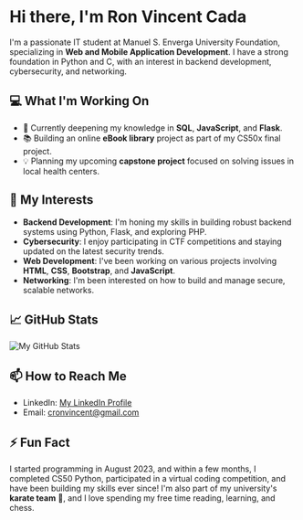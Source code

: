 # Hi there, I'm Ron Vincent Cada

I'm a passionate IT student at Manuel S. Enverga University Foundation, specializing in **Web and Mobile Application Development**. I have a strong foundation in Python and C, with an interest in backend development, cybersecurity, and networking. 

## 💻 What I'm Working On

- 🌱 Currently deepening my knowledge in **SQL**, **JavaScript**, and **Flask**.
- 📚 Building an online **eBook library** project as part of my CS50x final project.
- 💡 Planning my upcoming **capstone project** focused on solving issues in local health centers.

## 🌟 My Interests

- **Backend Development**: I'm honing my skills in building robust backend systems using Python, Flask, and exploring PHP.
- **Cybersecurity**: I enjoy participating in CTF competitions and staying updated on the latest security trends.
- **Web Development**: I've been working on various projects involving **HTML**, **CSS**, **Bootstrap**, and **JavaScript**.
- **Networking**: I'm been interested on how to build and manage secure, scalable networks.

## 📈 GitHub Stats

![My GitHub Stats](https://github-readme-stats.vercel.app/api?username=lucifron28&show_icons=true&theme=radical)

## 📫 How to Reach Me

- LinkedIn: [My LinkedIn Profile]([https://www.linkedin.com/in/yourprofile](https://www.linkedin.com/in/ron-vincent-cada-a939282a7/))
- Email: cronvincent@gmail.com

## ⚡ Fun Fact

I started programming in August 2023, and within a few months, I completed CS50 Python, participated in a virtual coding competition, and have been building my skills ever since! I'm also part of my university's **karate team** 🥋, and I love spending my free time reading, learning, and chess.
